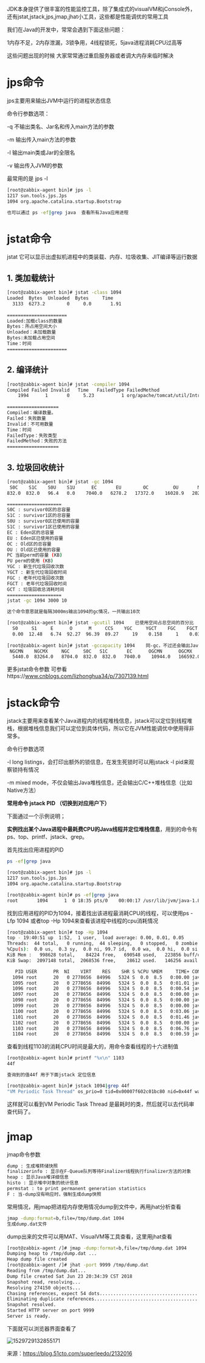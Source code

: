 JDK本身提供了很丰富的性能监控工具，除了集成式的visualVM和jConsole外，还有jstat,jstack,jps,jmap,jhat小工具，这些都是性能调优的常用工具



我们在Java的开发中，常常会遇到下面这些问题：

1内存不足，2内存泄漏，3锁争用，4线程锁死，5java进程消耗CPU过高等

这些问题出现的时候 大家常常通过重启服务器或者调大内存来临时解决



# jps命令

jps主要用来输出JVM中运行的进程状态信息

命令行参数选项：

-q 不输出类名、Jar名和传入main方法的参数

-m 输出传入main方法的参数

-l 输出main类或Jar的全限名

-v 输出传入JVM的参数



最常用的是 jps -l

```bash
[root@zabbix-agent bin]# jps -l
1217 sun.tools.jps.Jps
1094 org.apache.catalina.startup.Bootstrap

也可以通过 ps -ef|grep java  查看所有Java应用进程
```



# jstat命令

jstat 它可以显示出虚拟机进程中的类装载、内存、垃圾收集、JIT编译等运行数据

## 1. 类加载统计

```bash
[root@zabbix-agent bin]# jstat -class 1094
Loaded  Bytes  Unloaded  Bytes     Time   
  3133  6273.2        0     0.0       1.91
  
======================
Loaded:加载class的数量
Bytes：所占用空间大小
Unloaded：未加载数量
Bytes:未加载占用空间
Time：时间
======================
```



## 2. 编译统计

```bash
[root@zabbix-agent bin]# jstat -compiler 1094
Compiled Failed Invalid   Time   FailedType FailedMethod
    1994      1       0     5.23          1 org/apache/tomcat/util/IntrospectionUtils setProperty
    
===================
Compiled：编译数量。
Failed：失败数量
Invalid：不可用数量
Time：时间
FailedType：失败类型
FailedMethod：失败的方法
===================
```



## 3. 垃圾回收统计

```bash
[root@zabbix-agent bin]# jstat -gc 1094
 S0C    S1C    S0U    S1U      EC       EU        OC         OU       MC     MU    CCSC   CCSU   YGC     YGCT    FGC    FGCT     GCT   
832.0  832.0   96.4   0.0    7040.0   6278.2   17372.0    16028.9   20224.0 19493.8 2304.0 2056.7     18    0.141   1      0.030    0.171

====================
S0C : survivor0区的总容量
S1C : survivor1区的总容量
S0U : survivor0区已使用的容量
S1C : survivor1区已使用的容量
EC : Eden区的总容量
EU : Eden区已使用的容量
OC : Old区的总容量
OU : Old区已使用的容量
PC 当前perm的容量 (KB)
PU perm的使用 (KB)
YGC : 新生代垃圾回收次数
YGCT : 新生代垃圾回收时间
FGC : 老年代垃圾回收次数
FGCT : 老年代垃圾回收时间
GCT : 垃圾回收总消耗时间
====================
jstat -gc 1094 3000 10

这个命令意思就是每隔3000ms输出1094的gc情况，一共输出10次

[root@zabbix-agent bin]# jstat -gcutil 1094    已使用空间占总空间的百分比
  S0     S1     E      O      M     CCS    YGC     YGCT    FGC    FGCT     GCT   
  0.00  12.48   6.74  92.27  96.39  89.27     19    0.158     1    0.030    0.187
  
[root@zabbix-agent bin]# jstat -gccapacity 1094    同-gc，不过还会输出Java堆各区域使用到的最大、最小空间 （堆内存统计）
 NGCMN    NGCMX     NGC     S0C   S1C       EC      OGCMN      OGCMX       OGC         OC       MCMN     MCMX      MC     CCSMN    CCSMX     CCSC    YGC    FGC 
  5440.0  83264.0   8704.0  832.0  832.0   7040.0    10944.0   166592.0    17372.0    17372.0      0.0 1067008.0  20224.0      0.0 1048576.0   2304.0     19     1
```

更多jstat命令参数 可参看https://www.cnblogs.com/lizhonghua34/p/7307139.html



# jstack命令

jstack主要用来查看某个Java进程内的线程堆栈信息，jstack可以定位到线程堆栈，根据堆栈信息我们可以定位到具体代码，所以它在JVM性能调优中使用得非常多。

命令行参数选项

-l long listings，会打印出额外的锁信息，在发生死锁时可以用jstack -l pid来观察锁持有情况

-m mixed mode，不仅会输出Java堆栈信息，还会输出C/C++堆栈信息（比如Native方法）

**常用命令 jstack PID （切换到对应用户下）**

下面通过一个示例说明；

**实例找出某个Java进程中最耗费CPU的Java线程并定位堆栈信息**，用到的命令有ps、top、printf、jstack、grep。

首先找出应用进程的PID

```bash
ps -ef|grep java

[root@zabbix-agent bin]# jps -l
1217 sun.tools.jps.Jps
1094 org.apache.catalina.startup.Bootstrap

[root@zabbix-agent bin]# ps -ef|grep java
root       1094      1  0 18:35 pts/0    00:00:17 /usr/lib/jvm/java-1.8.0-openjdk-1.8.0.161-0.b14.el7_4.x86_64/bin/java -Djava.util.logging.config.file=/home/apache-tomcat-8.5.31/conf/logging.properties -Djava.util.logging.manager=org.apache.juli.ClassLoaderLogManager -Djdk.tls.ephemeralDHKeySize=2048 -Djava.protocol.handler.pkgs=org.apache.catalina.webresources -Dorg.apache.catalina.security.SecurityListener.UMASK=0027 -Dignore.endorsed.dirs= -classpath /home/apache-tomcat-8.5.31/bin/bootstrap.jar:/home/apache-tomcat-8.5.31/bin/tomcat-juli.jar -Dcatalina.base=/home/apache-tomcat-8.5.31 -Dcatalina.home=/home/apache-tomcat-8.5.31 -Djava.io.tmpdir=/home/apache-tomcat-8.5.31/temp org.apache.catalina.startup.Bootstrap start
```

找到应用进程的PID为1094，接着找出该进程最消耗CPU的线程，可以使用ps -Lfp 1094 或者top -Hp 1094来查看该进程中线程的cpu消耗情况

```bash
[root@zabbix-agent bin]# top -Hp 1094
top - 19:40:51 up  1:52,  1 user,  load average: 0.00, 0.01, 0.05
Threads:  44 total,   0 running,  44 sleeping,   0 stopped,   0 zombie
%Cpu(s):  0.0 us,  0.3 sy,  0.0 ni, 99.7 id,  0.0 wa,  0.0 hi,  0.0 si,  0.0 st
KiB Mem :   998628 total,    84224 free,   690548 used,   223856 buff/cache
KiB Swap:  2097148 total,  2068536 free,    28612 used.   146256 avail Mem 

   PID USER      PR  NI    VIRT    RES    SHR S %CPU %MEM     TIME+ COMMAND                                         
  1094 root      20   0 2778656  84996   5324 S  0.0  8.5   0:00.00 java                                            
  1095 root      20   0 2778656  84996   5324 S  0.0  8.5   0:01.01 java                                            
  1096 root      20   0 2778656  84996   5324 S  0.0  8.5   0:00.54 java                                            
  1097 root      20   0 2778656  84996   5324 S  0.0  8.5   0:00.00 java                                            
  1098 root      20   0 2778656  84996   5324 S  0.0  8.5   0:00.00 java                                            
  1099 root      20   0 2778656  84996   5324 S  0.0  8.5   0:00.00 java                                            
  1100 root      20   0 2778656  84996   5324 S  0.0  8.5   0:03.06 java                                            
  1101 root      20   0 2778656  84996   5324 S  0.0  8.5   0:01.46 java                                            
  1102 root      20   0 2778656  84996   5324 S  0.0  8.5   0:00.00 java                                            
  1103 root      20   0 2778656  84996   5324 S  0.0  8.5   0:06.76 java                                            
  1104 root      20   0 2778656  84996   5324 S  0.0  8.5   0:00.59 java
```

查看到线程1103的消耗CPU时间是最大的，用命令查看线程的十六进制值

```bash
[root@zabbix-agent bin]# printf "%x\n" 1103
44f

查询到的值44f 用于下面jstack 定位信息

[root@zabbix-agent bin]# jstack 1094|grep 44f
"VM Periodic Task Thread" os_prio=0 tid=0x00007f602c01bc80 nid=0x44f waiting on condition
```

这样就可以看到VM Periodic Task Thread 是最耗时的类，然后就可以去代码审查代码了。



# jmap

jmap命令参数

```bash
dump : 生成堆转储快照
finalizerinfo : 显示在F-Queue队列等待Finalizer线程执行finalizer方法的对象
heap : 显示Java堆详细信息
histo : 显示堆中对象的统计信息
permstat : to print permanent generation statistics
F : 当-dump没有响应时，强制生成dump快照
```

常用情况，用jmap把进程内存使用情况dump到文件中，再用jhat分析查看

```bash
jmap -dump:format=b,file=/tmp/dump.dat 1094
生成dump.dat文件
```

dump出来的文件可以用MAT、VisualVM等工具查看，这里用jhat查看

```bash
[root@zabbix-agent /]# jmap -dump:format=b,file=/tmp/dump.dat 1094
Dumping heap to /tmp/dump.dat ...
Heap dump file created
[root@zabbix-agent /]# jhat -port 9999 /tmp/dump.dat 
Reading from /tmp/dump.dat...
Dump file created Sat Jun 23 20:34:39 CST 2018
Snapshot read, resolving...
Resolving 274150 objects...
Chasing references, expect 54 dots......................................................
Eliminating duplicate references......................................................
Snapshot resolved.
Started HTTP server on port 9999
Server is ready.
```

下面就可以浏览器界面查看了

![1529729132855171](./images/1529729132855171.png)



来源：https://blog.51cto.com/superleedo/2132016